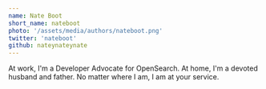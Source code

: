 ```yaml
---
name: Nate Boot
short_name: nateboot
photo: '/assets/media/authors/nateboot.png'
twitter: 'nateboot'
github: nateynateynate
---
```

At work, I'm a Developer Advocate for OpenSearch. At home, I'm a devoted husband and father. No matter where I am, I am at your service. 
